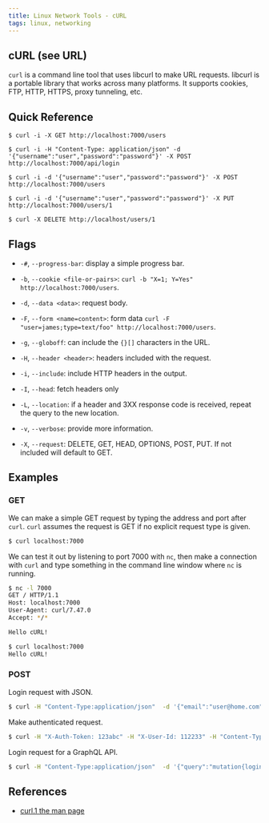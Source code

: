 ```yaml
---
title: Linux Network Tools - cURL
tags: linux, networking
---
```


## cURL (see URL)

`curl` is a command line tool that uses libcurl to make URL requests. libcurl 
is a portable library that works across many platforms. It supports cookies, 
FTP, HTTP, HTTPS, proxy tunneling, etc.

## Quick Reference

```
$ curl -i -X GET http://localhost:7000/users

$ curl -i -H "Content-Type: application/json" -d '{"username":"user","password":"password"}' -X POST http://localhost:7000/api/login

$ curl -i -d '{"username":"user","password":"password"}' -X POST http://localhost:7000/users

$ curl -i -d '{"username":"user","password":"password"}' -X PUT http://localhost:7000/users/1

$ curl -X DELETE http://localhost/users/1
```

## Flags

- `-#`, `--progress-bar`: display a simple progress bar.

- `-b`, `--cookie <file-or-pairs>`: `curl -b "X=1; Y=Yes" http://localhost:7000/users`.

- `-d`, `--data <data>`: request body.

- `-F`, `--form <name=content>`: form data `curl -F "user=james;type=text/foo" http://localhost:7000/users`.

- `-g`, `--globoff`: can include the `{}[]` characters in the URL.

- `-H`, `--header <header>`: headers included with the request.

- `-i`, `--include`: include HTTP headers in the output.

- `-I`, `--head`: fetch headers only

- `-L`, `--location`: if a header and 3XX response code is received, repeat the 
query to the new location.

- `-v`, `--verbose`: provide more information.

- `-X`, `--request`: DELETE, GET, HEAD, OPTIONS, POST, PUT. If not included will default to GET.

## Examples

### GET

We can make a simple GET request by typing the address and port after `curl`.
`curl` assumes the request is GET if no explicit request type is given.

```bash
$ curl localhost:7000
```

We can test it out by listening to port 7000 with `nc`, then make a connection 
with `curl` and type something in the command line window where `nc` is running.

```bash
$ nc -l 7000
GET / HTTP/1.1
Host: localhost:7000
User-Agent: curl/7.47.0
Accept: */*

Hello cURL!
```

```bash
$ curl localhost:7000
Hello cURL!
```

### POST

Login request with JSON.

```bash
$ curl -H "Content-Type:application/json"  -d '{"email":"user@home.com",password:"password"}"' -X POST http://localhost:3000/api/login
```

Make authenticated request.

```bash
$ curl -H "X-Auth-Token: 123abc" -H "X-User-Id: 112233" -H "Content-Type:application/json"  -d '{"email":"newuser@home.com",password:"password"}"' -X POST http://localhost:3000/api/users
```

Login request for a GraphQL API.

```bash
$ curl -H "Content-Type:application/json"  -d '{"query":"mutation{login(email:"user@home.com",password:"password"){token,user}}"' -X POST http://localhost:3000/graphql
```

## References

- [curl.1 the man page](https://curl.haxx.se/docs/manpage.html)
